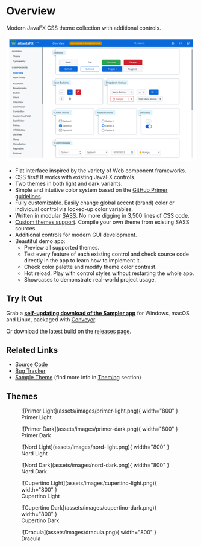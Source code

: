 # Overview

Modern JavaFX CSS theme collection with additional controls.

![alt](assets/images/demo.gif)

* Flat interface inspired by the variety of Web component frameworks.
* CSS first! It works with existing JavaFX controls.
* Two themes in both light and dark variants.
* Simple and intuitive color system based on the [GitHub Primer guidelines](https://primer.style/design/foundations/color).
* Fully customizable. Easily change global accent (brand) color or individual control via looked-up color variables.
* Written in modular [SASS](https://sass-lang.com/). No more digging in 3,500 lines of CSS code.
* [Custom themes support](theming.md). Compile your own theme from existing SASS sources.
* Additional controls for modern GUI development.
* Beautiful demo app:
    * Preview all supported themes.
    * Test every feature of each existing control and check source code directly in the app to learn how to implement it.
    * Check color palette and modify theme color contrast.
    * Hot reload. Play with control styles without restarting the whole app.
    * Showcases to demonstrate real-world project usage.

## Try It Out

Grab a **[self-updating download of the Sampler app](https://downloads.hydraulic.dev/atlantafx/sampler/download.html)** for Windows, macOS and Linux, packaged with [Conveyor](https://www.hydraulic.software).

Or download the latest build on the [releases page](https://github.com/mkpaz/atlantafx/releases).

## Related Links

* [Source Code](https://github.com/mkpaz/atlantafx)
* [Bug Tracker](https://github.com/mkpaz/atlantafx/issues)
* [Sample Theme](https://github.com/mkpaz/atlantafx-sample-theme) (find more info in [Theming](theming.md) section)

## Themes

<figure markdown>
  ![Primer Light](assets/images/primer-light.png){ width="800" }
  <figcaption>Primer Light</figcaption>
</figure>

<figure markdown>
  ![Primer Dark](assets/images/primer-dark.png){ width="800" }
  <figcaption>Primer Dark</figcaption>
</figure>

<figure markdown>
  ![Nord Light](assets/images/nord-light.png){ width="800" }
  <figcaption>Nord Light</figcaption>
</figure>

<figure markdown>
  ![Nord Dark](assets/images/nord-dark.png){ width="800" }
  <figcaption>Nord Dark</figcaption>
</figure>

<figure markdown>
  ![Cupertino Light](assets/images/cupertino-light.png){ width="800" }
  <figcaption>Cupertino Light</figcaption>
</figure>

<figure markdown>
  ![Cupertino Dark](assets/images/cupertino-dark.png){ width="800" }
  <figcaption>Cupertino Dark</figcaption>
</figure>

<figure markdown>
  ![Dracula](assets/images/dracula.png){ width="800" }
  <figcaption>Dracula</figcaption>
</figure>